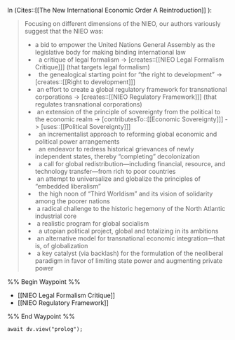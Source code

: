 In (Сites::[[The New International Economic Order A Reintroduction]] ):

 >Focusing on different dimensions of the NIEO, our authors variously suggest that the NIEO was:
> - a bid to empower the United Nations General Assembly as the legislative body for making binding international law
> -   a critique of legal formalism
> 	-> [creates::[[NIEO Legal Formalism Critique]]] (that targets legal formalism)
> -   the genealogical starting point for “the right to development”
> 	-> [creates::[[Right to development]]]
> -  an effort to create a global regulatory framework for transnational corporations
> 	-> [creates::[[NIEO Regulatory Framework]]] (that regulates transnational corporations)
> -  an extension of the principle of sovereignty from the political to the economic realm
> 	-> [contributesTo::[[Economic Sovereignty]]]
> 	-> [uses::[[Political Sovereignty]]]
> -   an incrementalist approach to reforming global economic and political power arrangements
> -   an endeavor to redress historical grievances of newly independent states, thereby “completing” decolonization
> -   a call for global redistribution—including financial, resource, and technology transfer—from rich to poor countries
> -  an attempt to universalize and globalize the principles of “embedded liberalism” 
> -   the high noon of “Third Worldism” and its vision of solidarity among the poorer nations
> -  a radical challenge to the historic hegemony of the North Atlantic industrial core
> -  a realistic program for global socialism
> -   a utopian political project, global and totalizing in its ambitions
> -  an alternative model for transnational economic integration—that is, of globalization
> -  a key catalyst (via backlash) for the formulation of the neoliberal paradigm in favor of limiting state power and augmenting private power


%% Begin Waypoint %%
- [[NIEO Legal Formalism Critique]]
- [[NIEO Regulatory Framework]]

%% End Waypoint %%

```dataviewjs
await dv.view("prolog");
```
